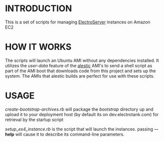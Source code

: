 INTRODUCTION
============

This is a set of scripts for managing [ElectroServer](http://www.electro-server.com/) instances on Amazon EC2

HOW IT WORKS
============

The scripts will launch an Ubuntu AMI without any dependencies installed. It utilizes the *user-data* feature of the [alestic](http://alestic.com/) AMI's to send a shell script as part of the AMI boot that downloads code from this project and sets up the system.  The AMIs that alestic builds are perfect for use with these scripts.

USAGE
=====

*create-bootstrap-archives.rb* will package the *bootstrap* directory up and upload it to your deployment host (by default its on dev.electrotank.com) for retrieval by the startup script

*setup_es4_instance.rb* is the script that will launch the instances. passing **--help** will cause it to describe its command-line parameters.